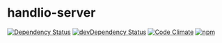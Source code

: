 # handlio-server

[![Dependency Status](https://david-dm.org/handlio/handlio-server.svg)](https://david-dm.org/handlio/handlio-server)
[![devDependency Status](https://david-dm.org/handlio/handlio-server/dev-status.svg)](https://david-dm.org/handlio/handlio-server#info=devDependencies)
[![Code Climate](https://codeclimate.com/github/handlio/handlio-server/badges/gpa.svg)](https://codeclimate.com/github/handlio/handlio-server)
[![npm](https://img.shields.io/npm/l/express.svg?style=flat-square)]()
